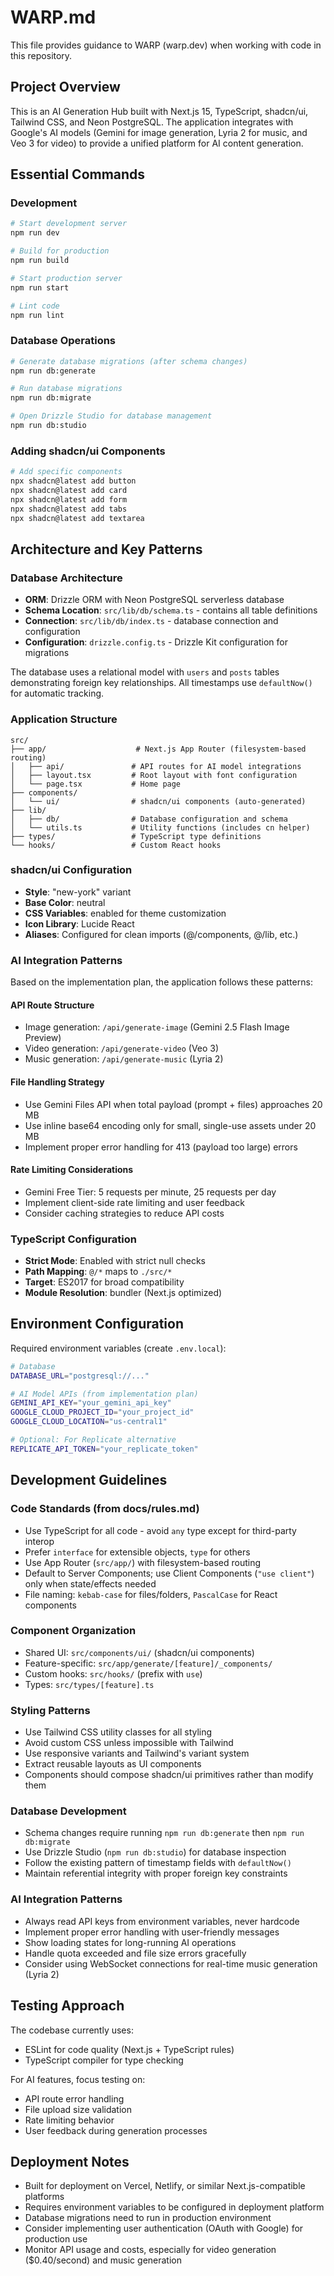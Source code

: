 # WARP.md

This file provides guidance to WARP (warp.dev) when working with code in this repository.

## Project Overview

This is an AI Generation Hub built with Next.js 15, TypeScript, shadcn/ui, Tailwind CSS, and Neon PostgreSQL. The application integrates with Google's AI models (Gemini for image generation, Lyria 2 for music, and Veo 3 for video) to provide a unified platform for AI content generation.

## Essential Commands

### Development
```bash
# Start development server
npm run dev

# Build for production
npm run build

# Start production server
npm run start

# Lint code
npm run lint
```

### Database Operations
```bash
# Generate database migrations (after schema changes)
npm run db:generate

# Run database migrations
npm run db:migrate

# Open Drizzle Studio for database management
npm run db:studio
```

### Adding shadcn/ui Components
```bash
# Add specific components
npx shadcn@latest add button
npx shadcn@latest add card
npx shadcn@latest add form
npx shadcn@latest add tabs
npx shadcn@latest add textarea
```

## Architecture and Key Patterns

### Database Architecture
- **ORM**: Drizzle ORM with Neon PostgreSQL serverless database
- **Schema Location**: `src/lib/db/schema.ts` - contains all table definitions
- **Connection**: `src/lib/db/index.ts` - database connection and configuration
- **Configuration**: `drizzle.config.ts` - Drizzle Kit configuration for migrations

The database uses a relational model with `users` and `posts` tables demonstrating foreign key relationships. All timestamps use `defaultNow()` for automatic tracking.

### Application Structure
```
src/
├── app/                    # Next.js App Router (filesystem-based routing)
│   ├── api/               # API routes for AI model integrations
│   ├── layout.tsx         # Root layout with font configuration
│   └── page.tsx           # Home page
├── components/
│   └── ui/                # shadcn/ui components (auto-generated)
├── lib/
│   ├── db/                # Database configuration and schema
│   └── utils.ts           # Utility functions (includes cn helper)
├── types/                 # TypeScript type definitions
└── hooks/                 # Custom React hooks
```

### shadcn/ui Configuration
- **Style**: "new-york" variant
- **Base Color**: neutral
- **CSS Variables**: enabled for theme customization
- **Icon Library**: Lucide React
- **Aliases**: Configured for clean imports (@/components, @/lib, etc.)

### AI Integration Patterns

Based on the implementation plan, the application follows these patterns:

#### API Route Structure
- Image generation: `/api/generate-image` (Gemini 2.5 Flash Image Preview)
- Video generation: `/api/generate-video` (Veo 3)
- Music generation: `/api/generate-music` (Lyria 2)

#### File Handling Strategy
- Use Gemini Files API when total payload (prompt + files) approaches 20 MB
- Use inline base64 encoding only for small, single-use assets under 20 MB
- Implement proper error handling for 413 (payload too large) errors

#### Rate Limiting Considerations
- Gemini Free Tier: 5 requests per minute, 25 requests per day
- Implement client-side rate limiting and user feedback
- Consider caching strategies to reduce API costs

### TypeScript Configuration
- **Strict Mode**: Enabled with strict null checks
- **Path Mapping**: `@/*` maps to `./src/*`
- **Target**: ES2017 for broad compatibility
- **Module Resolution**: bundler (Next.js optimized)

## Environment Configuration

Required environment variables (create `.env.local`):
```bash
# Database
DATABASE_URL="postgresql://..."

# AI Model APIs (from implementation plan)
GEMINI_API_KEY="your_gemini_api_key"
GOOGLE_CLOUD_PROJECT_ID="your_project_id"
GOOGLE_CLOUD_LOCATION="us-central1"

# Optional: For Replicate alternative
REPLICATE_API_TOKEN="your_replicate_token"
```

## Development Guidelines

### Code Standards (from docs/rules.md)
- Use TypeScript for all code - avoid `any` type except for third-party interop
- Prefer `interface` for extensible objects, `type` for others
- Use App Router (`src/app/`) with filesystem-based routing
- Default to Server Components; use Client Components (`"use client"`) only when state/effects needed
- File naming: `kebab-case` for files/folders, `PascalCase` for React components

### Component Organization
- Shared UI: `src/components/ui/` (shadcn/ui components)
- Feature-specific: `src/app/generate/[feature]/_components/`
- Custom hooks: `src/hooks/` (prefix with `use`)
- Types: `src/types/[feature].ts`

### Styling Patterns
- Use Tailwind CSS utility classes for all styling
- Avoid custom CSS unless impossible with Tailwind
- Use responsive variants and Tailwind's variant system
- Extract reusable layouts as UI components
- Components should compose shadcn/ui primitives rather than modify them

### Database Development
- Schema changes require running `npm run db:generate` then `npm run db:migrate`
- Use Drizzle Studio (`npm run db:studio`) for database inspection
- Follow the existing pattern of timestamp fields with `defaultNow()`
- Maintain referential integrity with proper foreign key constraints

### AI Integration Patterns
- Always read API keys from environment variables, never hardcode
- Implement proper error handling with user-friendly messages
- Show loading states for long-running AI operations
- Handle quota exceeded and file size errors gracefully
- Consider using WebSocket connections for real-time music generation (Lyria 2)

## Testing Approach

The codebase currently uses:
- ESLint for code quality (Next.js + TypeScript rules)
- TypeScript compiler for type checking

For AI features, focus testing on:
- API route error handling
- File upload size validation
- Rate limiting behavior
- User feedback during generation processes

## Deployment Notes

- Built for deployment on Vercel, Netlify, or similar Next.js-compatible platforms
- Requires environment variables to be configured in deployment platform
- Database migrations need to run in production environment
- Consider implementing user authentication (OAuth with Google) for production use
- Monitor API usage and costs, especially for video generation ($0.40/second) and music generation